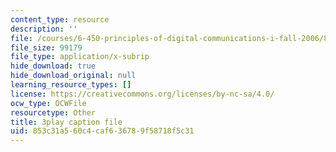 ```yaml
---
content_type: resource
description: ''
file: /courses/6-450-principles-of-digital-communications-i-fall-2006/853c31a560c4caf636789f58718f5c31_8PScXRfu2po.srt
file_size: 99179
file_type: application/x-subrip
hide_download: true
hide_download_original: null
learning_resource_types: []
license: https://creativecommons.org/licenses/by-nc-sa/4.0/
ocw_type: OCWFile
resourcetype: Other
title: 3play caption file
uid: 853c31a5-60c4-caf6-3678-9f58718f5c31
---
```

